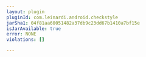 ```yaml
---
layout: plugin
pluginId: com.leinardi.android.checkstyle
jarSha1: 04f81aa60051482a37db9c23dd67b1410a7bf15e
isJarAvailable: true
error: NONE
violations: []

---
```

